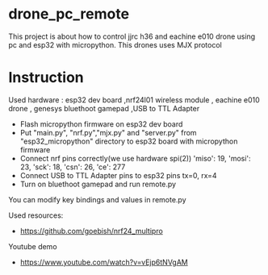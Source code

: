 # drone_pc_remote
This project is about how to control jjrc h36 and eachine e010 drone using pc and esp32 with micropython.
This drones uses MJX protocol

# Instruction

Used hardware :  esp32 dev board ,nrf24l01 wireless module , eachine e010 drone , genesys bluethoot gamepad ,USB to TTL Adapter


- Flash micropython firmware on esp32 dev board
- Put "main.py", "nrf.py","mjx.py" and "server.py" from "esp32_micropython" directory to esp32 board with micropython firmware
- Connect nrf pins correctly(we use hardware spi(2)) 'miso': 19, 'mosi': 23, 'sck': 18, 'csn': 26, 'ce': 277
- Connect USB to TTL Adapter pins to esp32 pins tx=0, rx=4
- Turn on bluethoot gamepad and run remote.py


You can modify key bindings and values in remote.py


Used resources:

- https://github.com/goebish/nrf24_multipro



Youtube demo
- https://www.youtube.com/watch?v=vEjp6tNVgAM
